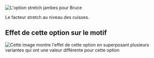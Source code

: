 ![L'option stretch jambes pour Bruce](./legstretch.svg)

Le facteur stretch au niveau des cuisses.

## Effet de cette option sur le motif

![Cette image montre l'effet de cette option en superposant plusieurs variantes qui ont une valeur différente pour cette option](bruce_legstretch_sample.svg "Effet de cette option sur le motif")
